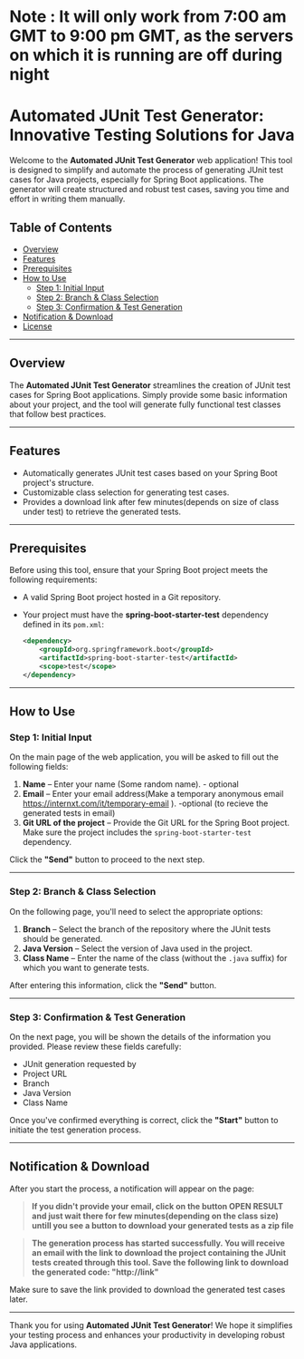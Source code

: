 # Note : It will only work from 7:00 am GMT to 9:00 pm GMT, as the servers on which it is running are off during night


# Automated JUnit Test Generator: Innovative Testing Solutions for Java

Welcome to the **Automated JUnit Test Generator** web application! This tool is designed to simplify and automate the process of generating JUnit test cases for Java projects, especially for Spring Boot applications. The generator will create structured and robust test cases, saving you time and effort in writing them manually.

## Table of Contents
- [Overview](#overview)
- [Features](#features)
- [Prerequisites](#prerequisites)
- [How to Use](#how-to-use)
  - [Step 1: Initial Input](#step-1-initial-input)
  - [Step 2: Branch & Class Selection](#step-2-branch--class-selection)
  - [Step 3: Confirmation & Test Generation](#step-3-confirmation--test-generation)
- [Notification & Download](#notification--download)
- [License](#license)

---

## Overview

The **Automated JUnit Test Generator** streamlines the creation of JUnit test cases for Spring Boot applications. Simply provide some basic information about your project, and the tool will generate fully functional test classes that follow best practices.

---

## Features

- Automatically generates JUnit test cases based on your Spring Boot project's structure.
- Customizable class selection for generating test cases.
- Provides a download link after few minutes(depends on size of class under test) to retrieve the generated tests.

---

## Prerequisites

Before using this tool, ensure that your Spring Boot project meets the following requirements:

- A valid Spring Boot project hosted in a Git repository.
- Your project must have the **spring-boot-starter-test** dependency defined in its `pom.xml`:

    ```xml
    <dependency>
        <groupId>org.springframework.boot</groupId>
        <artifactId>spring-boot-starter-test</artifactId>
        <scope>test</scope>
    </dependency>
    ```

---

## How to Use

### Step 1: Initial Input

On the main page of the web application, you will be asked to fill out the following fields:

1. **Name** – Enter your name (Some random name). - optional 
2. **Email** – Enter your email address(Make a temporary anonymous email https://internxt.com/it/temporary-email
). -optional (to recieve the generated tests in email)
3. **Git URL of the project** – Provide the Git URL for the Spring Boot project. Make sure the project includes the `spring-boot-starter-test` dependency.

Click the **"Send"** button to proceed to the next step.

---

### Step 2: Branch & Class Selection

On the following page, you'll need to select the appropriate options:

1. **Branch** – Select the branch of the repository where the JUnit tests should be generated.
2. **Java Version** – Select the version of Java used in the project.
3. **Class Name** – Enter the name of the class (without the `.java` suffix) for which you want to generate tests.

After entering this information, click the **"Send"** button.

---

### Step 3: Confirmation & Test Generation

On the next page, you will be shown the details of the information you provided. Please review these fields carefully:

- JUnit generation requested by
- Project URL
- Branch
- Java Version
- Class Name

Once you've confirmed everything is correct, click the **"Start"** button to initiate the test generation process.

---

## Notification & Download

After you start the process, a notification will appear on the page:

> **If you didn't provide your email, click on the button OPEN RESULT and just wait there for few minutes(depending on the class size) untill you see a button to download your generated tests as a zip file**

> **The generation process has started successfully. You will receive an email with the link to download the project containing the JUnit tests created through this tool. Save the following link to download the generated code: "http://link"**

Make sure to save the link provided to download the generated test cases later.

---

Thank you for using **Automated JUnit Test Generator**! We hope it simplifies your testing process and enhances your productivity in developing robust Java applications.
